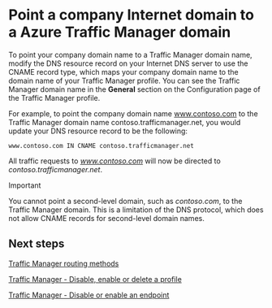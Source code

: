 <properties
   pageTitle="Point a company Internet domain to a Traffic Manager domain | Microsoft Azure"
   description="This article will help you point your company domain name to a Traffic Manager domain name."
   services="traffic-manager"
   documentationCenter=""
   authors="joaoma"
   manager="carmonm"
   editor="tysonn" />

<tags
   ms.service="traffic-manager"
   ms.devlang="na"
   ms.topic="get-started-article"
   ms.tgt_pltfrm="na"
   ms.workload="infrastructure-services"
   ms.date="11/12/2015"
   ms.author="joaoma" />

# Point a company Internet domain to a Azure Traffic Manager domain
To point your company domain name to a Traffic Manager domain name, modify the DNS resource record on your Internet DNS server to use the CNAME record type, which maps your company domain name to the domain name of your Traffic Manager profile. You can see the Traffic Manager domain name in the **General** section on the Configuration page of the Traffic Manager profile.

For example, to point the company domain name www.contoso.com to the Traffic Manager domain name contoso.trafficmanager.net, you would update your DNS resource record to be the following:

    www.contoso.com IN CNAME contoso.trafficmanager.net

All traffic requests to *www.contoso.com* will now be directed to *contoso.trafficmanager.net*.

> [!IMPORTANT]
> You cannot point a second-level domain, such as *contoso.com*, to the Traffic Manager domain. This is a limitation of the DNS protocol, which does not allow CNAME records for second-level domain names.
> 
> 
## Next steps
[Traffic Manager routing methods](traffic-manager-routing-methods.md)

[Traffic Manager - Disable, enable or delete a profile](disable-enable-or-delete-a-profile.md)

[Traffic Manager - Disable or enable an endpoint](disable-or-enable-an-endpoint.md)

